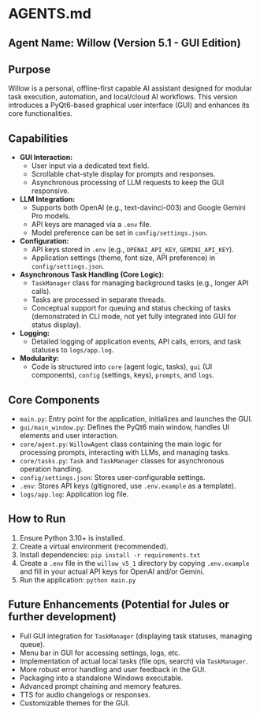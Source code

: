 # AGENTS.md

## Agent Name: Willow (Version 5.1 - GUI Edition)

## Purpose
Willow is a personal, offline-first capable AI assistant designed for modular task execution, automation, and local/cloud AI workflows. This version introduces a PyQt6-based graphical user interface (GUI) and enhances its core functionalities.

## Capabilities
- **GUI Interaction:**
    - User input via a dedicated text field.
    - Scrollable chat-style display for prompts and responses.
    - Asynchronous processing of LLM requests to keep the GUI responsive.
- **LLM Integration:**
    - Supports both OpenAI (e.g., text-davinci-003) and Google Gemini Pro models.
    - API keys are managed via a `.env` file.
    - Model preference can be set in `config/settings.json`.
- **Configuration:**
    - API keys stored in `.env` (e.g., `OPENAI_API_KEY`, `GEMINI_API_KEY`).
    - Application settings (theme, font size, API preference) in `config/settings.json`.
- **Asynchronous Task Handling (Core Logic):**
    - `TaskManager` class for managing background tasks (e.g., longer API calls).
    - Tasks are processed in separate threads.
    - Conceptual support for queuing and status checking of tasks (demonstrated in CLI mode, not yet fully integrated into GUI for status display).
- **Logging:**
    - Detailed logging of application events, API calls, errors, and task statuses to `logs/app.log`.
- **Modularity:**
    - Code is structured into `core` (agent logic, tasks), `gui` (UI components), `config` (settings, keys), `prompts`, and `logs`.

## Core Components
- `main.py`: Entry point for the application, initializes and launches the GUI.
- `gui/main_window.py`: Defines the PyQt6 main window, handles UI elements and user interaction.
- `core/agent.py`: `WillowAgent` class containing the main logic for processing prompts, interacting with LLMs, and managing tasks.
- `core/tasks.py`: `Task` and `TaskManager` classes for asynchronous operation handling.
- `config/settings.json`: Stores user-configurable settings.
- `.env`: Stores API keys (gitignored, use `.env.example` as a template).
- `logs/app.log`: Application log file.

## How to Run
1.  Ensure Python 3.10+ is installed.
2.  Create a virtual environment (recommended).
3.  Install dependencies: `pip install -r requirements.txt`
4.  Create a `.env` file in the `willow_v5_1` directory by copying `.env.example` and fill in your actual API keys for OpenAI and/or Gemini.
5.  Run the application: `python main.py`

## Future Enhancements (Potential for Jules or further development)
- Full GUI integration for `TaskManager` (displaying task statuses, managing queue).
- Menu bar in GUI for accessing settings, logs, etc.
- Implementation of actual local tasks (file ops, search) via `TaskManager`.
- More robust error handling and user feedback in the GUI.
- Packaging into a standalone Windows executable.
- Advanced prompt chaining and memory features.
- TTS for audio changelogs or responses.
- Customizable themes for the GUI.
